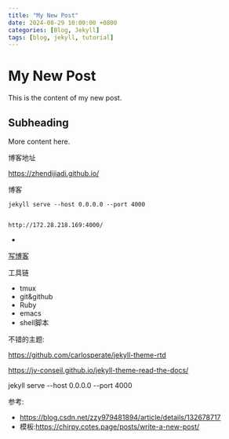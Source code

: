 ```yaml
---
title: "My New Post"
date: 2024-08-29 10:00:00 +0800
categories: [Blog, Jekyll]
tags: [blog, jekyll, tutorial]
---
```


# My New Post

This is the content of my new post.

## Subheading

More content here.



博客地址



https://zhendijiadi.github.io/



博客

```
jekyll serve --host 0.0.0.0 --port 4000 


```







```
http://172.28.218.169:4000/
```







- 

[写博客](https://chirpy.cotes.page/posts/write-a-new-post/)





工具链

- tmux
- git&github
- Ruby
- emacs
- shell脚本











不错的主题:

https://github.com/carlosperate/jekyll-theme-rtd

https://jv-conseil.github.io/jekyll-theme-read-the-docs/





jekyll serve --host 0.0.0.0 --port 4000 







参考:

- https://blog.csdn.net/zzy979481894/article/details/132678717
- 模板:https://chirpy.cotes.page/posts/write-a-new-post/